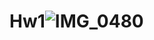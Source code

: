 # Hw1![IMG_0480](https://github.com/PierceLee0515/Hw1/assets/149958668/c152b364-c339-4bec-a7da-0eb893f25494)
